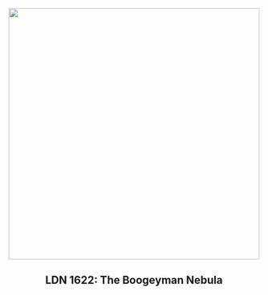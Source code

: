 
<p align="center"><img src="https://apod.nasa.gov/apod/image/2301/LDN1622_Carter_960.jpg" width="500" height="500"></p>
<h2 align="center"> LDN 1622: The Boogeyman Nebula </h2>
